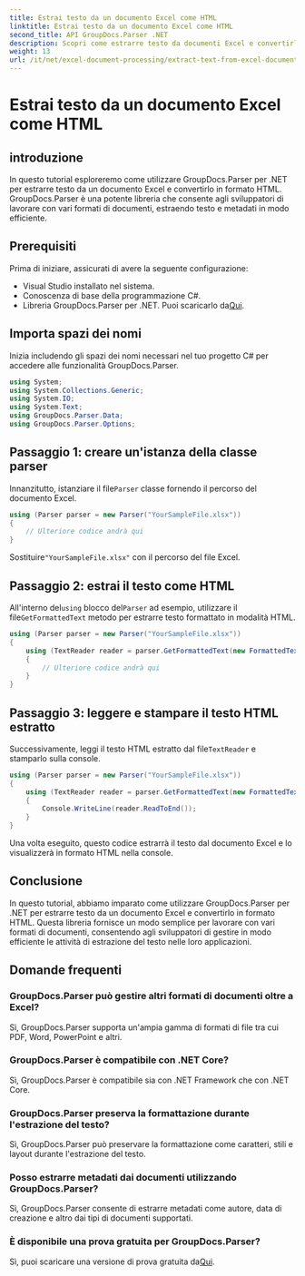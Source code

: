```yaml
---
title: Estrai testo da un documento Excel come HTML
linktitle: Estrai testo da un documento Excel come HTML
second_title: API GroupDocs.Parser .NET
description: Scopri come estrarre testo da documenti Excel e convertirlo in HTML utilizzando GroupDocs.Parser per .NET.
weight: 13
url: /it/net/excel-document-processing/extract-text-from-excel-document-as-html/
---
```


# Estrai testo da un documento Excel come HTML

## introduzione
In questo tutorial esploreremo come utilizzare GroupDocs.Parser per .NET per estrarre testo da un documento Excel e convertirlo in formato HTML. GroupDocs.Parser è una potente libreria che consente agli sviluppatori di lavorare con vari formati di documenti, estraendo testo e metadati in modo efficiente.
## Prerequisiti
Prima di iniziare, assicurati di avere la seguente configurazione:
- Visual Studio installato nel sistema.
- Conoscenza di base della programmazione C#.
-  Libreria GroupDocs.Parser per .NET. Puoi scaricarlo da[Qui](https://releases.groupdocs.com/parser/net/).
## Importa spazi dei nomi
Inizia includendo gli spazi dei nomi necessari nel tuo progetto C# per accedere alle funzionalità GroupDocs.Parser.
```csharp
using System;
using System.Collections.Generic;
using System.IO;
using System.Text;
using GroupDocs.Parser.Data;
using GroupDocs.Parser.Options;
```
## Passaggio 1: creare un'istanza della classe parser
 Innanzitutto, istanziare il file`Parser` classe fornendo il percorso del documento Excel.
```csharp
using (Parser parser = new Parser("YourSampleFile.xlsx"))
{
    // Ulteriore codice andrà qui
}
```
 Sostituire`"YourSampleFile.xlsx"` con il percorso del file Excel.
## Passaggio 2: estrai il testo come HTML
 All'interno del`using` blocco del`Parser` ad esempio, utilizzare il file`GetFormattedText` metodo per estrarre testo formattato in modalità HTML.
```csharp
using (Parser parser = new Parser("YourSampleFile.xlsx"))
{
    using (TextReader reader = parser.GetFormattedText(new FormattedTextOptions(FormattedTextMode.Html)))
    {
        // Ulteriore codice andrà qui
    }
}
```
## Passaggio 3: leggere e stampare il testo HTML estratto
 Successivamente, leggi il testo HTML estratto dal file`TextReader` e stamparlo sulla console.
```csharp
using (Parser parser = new Parser("YourSampleFile.xlsx"))
{
    using (TextReader reader = parser.GetFormattedText(new FormattedTextOptions(FormattedTextMode.Html)))
    {
        Console.WriteLine(reader.ReadToEnd());
    }
}
```
Una volta eseguito, questo codice estrarrà il testo dal documento Excel e lo visualizzerà in formato HTML nella console.
## Conclusione
In questo tutorial, abbiamo imparato come utilizzare GroupDocs.Parser per .NET per estrarre testo da un documento Excel e convertirlo in formato HTML. Questa libreria fornisce un modo semplice per lavorare con vari formati di documenti, consentendo agli sviluppatori di gestire in modo efficiente le attività di estrazione del testo nelle loro applicazioni.

## Domande frequenti
### GroupDocs.Parser può gestire altri formati di documenti oltre a Excel?
Sì, GroupDocs.Parser supporta un'ampia gamma di formati di file tra cui PDF, Word, PowerPoint e altri.
### GroupDocs.Parser è compatibile con .NET Core?
Sì, GroupDocs.Parser è compatibile sia con .NET Framework che con .NET Core.
### GroupDocs.Parser preserva la formattazione durante l'estrazione del testo?
Sì, GroupDocs.Parser può preservare la formattazione come caratteri, stili e layout durante l'estrazione del testo.
### Posso estrarre metadati dai documenti utilizzando GroupDocs.Parser?
Sì, GroupDocs.Parser consente di estrarre metadati come autore, data di creazione e altro dai tipi di documenti supportati.
### È disponibile una prova gratuita per GroupDocs.Parser?
 Sì, puoi scaricare una versione di prova gratuita da[Qui](https://releases.groupdocs.com/).
